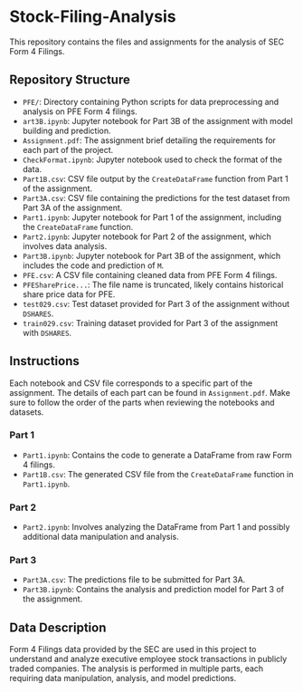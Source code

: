 # Stock-Filing-Analysis

This repository contains the files and assignments for the analysis of SEC Form 4 Filings.

## Repository Structure

- `PFE/`: Directory containing Python scripts for data preprocessing and analysis on PFE Form 4 filings.
- `art3B.ipynb`: Jupyter notebook for Part 3B of the assignment with model building and prediction.
- `Assignment.pdf`: The assignment brief detailing the requirements for each part of the project.
- `CheckFormat.ipynb`: Jupyter notebook used to check the format of the data.
- `Part1B.csv`: CSV file output by the `CreateDataFrame` function from Part 1 of the assignment.
- `Part3A.csv`: CSV file containing the predictions for the test dataset from Part 3A of the assignment.
- `Part1.ipynb`: Jupyter notebook for Part 1 of the assignment, including the `CreateDataFrame` function.
- `Part2.ipynb`: Jupyter notebook for Part 2 of the assignment, which involves data analysis.
- `Part3B.ipynb`: Jupyter notebook for Part 3B of the assignment, which includes the code and prediction of `M`.
- `PFE.csv`: A CSV file containing cleaned data from PFE Form 4 filings.
- `PFESharePrice...`: The file name is truncated, likely contains historical share price data for PFE.
- `test029.csv`: Test dataset provided for Part 3 of the assignment without `DSHARES`.
- `train029.csv`: Training dataset provided for Part 3 of the assignment with `DSHARES`.

## Instructions

Each notebook and CSV file corresponds to a specific part of the assignment. The details of each part can be found in `Assignment.pdf`. Make sure to follow the order of the parts when reviewing the notebooks and datasets.

### Part 1

- `Part1.ipynb`: Contains the code to generate a DataFrame from raw Form 4 filings.
- `Part1B.csv`: The generated CSV file from the `CreateDataFrame` function in `Part1.ipynb`.

### Part 2

- `Part2.ipynb`: Involves analyzing the DataFrame from Part 1 and possibly additional data manipulation and analysis.

### Part 3

- `Part3A.csv`: The predictions file to be submitted for Part 3A.
- `Part3B.ipynb`: Contains the analysis and prediction model for Part 3 of the assignment.

## Data Description

Form 4 Filings data provided by the SEC are used in this project to understand and analyze executive employee stock transactions in publicly traded companies. The analysis is performed in multiple parts, each requiring data manipulation, analysis, and model predictions.

